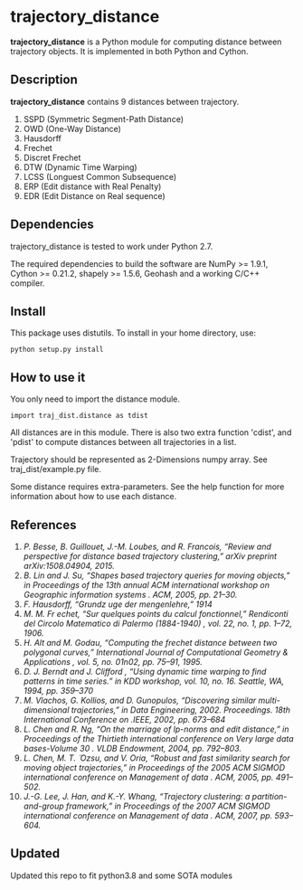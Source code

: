 # trajectory_distance

**trajectory_distance** is a Python module for computing distance between trajectory objects.
It is implemented in both Python and Cython.

## Description

**trajectory_distance** contains 9 distances between trajectory.

1. SSPD (Symmetric Segment-Path Distance)
2. OWD  (One-Way Distance)
3. Hausdorff
4. Frechet
5. Discret Frechet
6. DTW (Dynamic Time Warping)
7. LCSS (Longuest Common Subsequence)
8. ERP (Edit distance with Real Penalty)
9. EDR (Edit Distance on Real sequence)
 

## Dependencies

trajectory_distance is tested to work under Python 2.7.

The required dependencies to build the software are NumPy >= 1.9.1, Cython >= 0.21.2, shapely >= 1.5.6, Geohash and a working C/C++ compiler.

## Install

This package uses distutils. To install in your home directory, use:

```
python setup.py install 
```

## How to use it

You only need to import the distance module.

```
import traj_dist.distance as tdist
```

All distances are in this module. There is also two extra function 'cdist', and 'pdist' to compute distances between all trajectories in a list. 

Trajectory should be represented as 2-Dimensions numpy array. 
See traj_dist/example.py file. 

Some distance requires extra-parameters.
See the help function for more information about how to use each distance.

## References

1.  *P.  Besse,  B.  Guillouet,  J.-M.  Loubes,  and  R.  Francois,  “Review  and perspective   for   distance based trajectory clustering,”
arXiv preprint arXiv:1508.04904, 2015.*
2. *B. Lin and J. Su, “Shapes based trajectory queries for moving objects,”
in
Proceedings  of  the  13th  annual  ACM  international  workshop  on
Geographic information systems
.    ACM, 2005, pp. 21–30.*
3. *F. Hausdorff, “Grundz uge der mengenlehre,” 1914*
4. *M. M. Fr
echet, “Sur quelques points du calcul fonctionnel,”
Rendiconti
del  Circolo  Matematico  di  Palermo  (1884-1940)
,  vol.  22,  no.  1,  pp.
1–72, 1906.*
5. *H.  Alt  and  M.  Godau,  “Computing  the  frechet  distance  between  two
polygonal curves,”
International Journal of Computational Geometry &
Applications
, vol. 5, no. 01n02, pp. 75–91, 1995.*
6. *D. J. Berndt and J. Clifford , “Using dynamic time warping to find patterns in time series.” in KDD workshop, vol. 10, no. 16. Seattle, WA, 1994, pp. 359–370* 
7. *M. Vlachos, G. Kollios, and D. Gunopulos, “Discovering similar multi-
dimensional trajectories,” in
Data Engineering, 2002. Proceedings. 18th
International Conference on
.IEEE, 2002, pp. 673–684*
8. *L.  Chen  and  R.  Ng,  “On  the  marriage  of  lp-norms  and  edit  distance,”
in
Proceedings  of  the  Thirtieth  international  conference  on  Very  large
data bases-Volume 30
.    VLDB Endowment, 2004, pp. 792–803.*
9. *L. Chen, M. T.
 ̈
Ozsu, and V. Oria, “Robust and fast similarity search for
moving object trajectories,” in
Proceedings of the 2005 ACM SIGMOD
international  conference  on  Management  of  data
.      ACM,  2005,  pp.
491–502.*
10. *J.-G. Lee, J. Han, and K.-Y. Whang, “Trajectory clustering: a partition-
and-group  framework,”  in
Proceedings  of  the  2007  ACM  SIGMOD
international  conference  on  Management  of  data
.      ACM,  2007,  pp.
593–604.*

## Updated
Updated this repo to fit python3.8 and some SOTA modules
